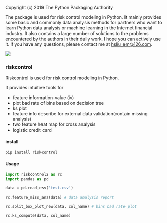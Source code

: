 

Copyright (c) 2019 The Python Packaging Authority

The package is used for risk control modeling in Python. 
It mainly provides some basic and commonly data analysis methods for partners who want to learn Python data analysis or machine learning in the Internet financial industry. 
It also contains a large number of solutions to the problems encountered by the authors in their daily work. 
I hope you can actively use it. 
If you have any questions, please contact me at hsliu_em@126.com.

![](https://raw.githubusercontent.com/pythonml/douyin_image/master/out.jpeg)

### riskcontrol
Riskcontrol is used for risk control modeling in Python.
 
It provides intuitive tools for
- feature information-value (iv)
- plot bad rate of bins based on decision tree
- ks plot
- feature info describe for external data validation(contain missing analysis)
- two feature heat map for cross analysis
- logistic credit card

#### install
```
pip install riskcontrol
```

#### Usage
```python
import riskcontrol2 as rc
import pandas as pd

data = pd.read_csv('test.csv')

rc.feature_miss_ana(data) # data analysis report

rc.split_box_plot_new(data, col_name) # bins bad rate plot

rc.ks_compute(data, col_name) 
```
